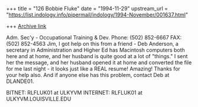 +++
title = "126 Bobbie Fluke"
date = "1994-11-29"
upstream_url = "https://list.indology.info/pipermail/indology/1994-November/001637.html"

+++
[Archive link](https://list.indology.info/pipermail/indology/1994-November/001637.html)

Adm. Sec'y - Occupational Training & Dev.
Phone: (502) 852-6667       FAX:  (502) 852-4563
Jim, I got help on this from a friend - Deb Anderson, a secretary in
Administration and Higher Ed has Macintosh computers both here and at home,
and her husband is quite good at a lot of "things." I sent her the message,
and her husband opened it at home and converted the file for me last night -
it looks just like a REAL resume! Amazing! Thanks for your help also. And if
anyone else has this problem, contact Deb at DLANDE01.

  BITNET:  RLFLUK01 at ULKYVM
INTERNET:  RLFLUK01 at ULKYVM.LOUISVILLE.EDU





